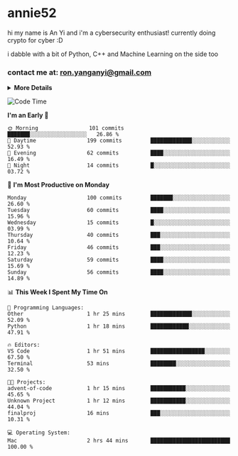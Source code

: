 # annie52 

hi my name is An Yi and i'm a cybersecurity enthusiast!
currently doing crypto for cyber :D

i dabble with a bit of Python, C++ and Machine Learning on the side too

<!--
![trophy](https://github-profile-trophy.vercel.app/?username=yanganyi&theme=discord&no-frame=true&no-bg=false&margin-w=4&row=1)
-->

### contact me at: ron.yanganyi@gmail.com

<details>
<summary>
  <strong>More Details</strong>
</summary>
<br/>

**main langs**

![Python](https://img.shields.io/badge/-Python-black?style=for-the-badge&logo=python)
![C++](https://img.shields.io/badge/-C%2B%2B-black?style=for-the-badge&logo=c%2B%2B)
![Swift](https://img.shields.io/badge/-Swift-black?style=for-the-badge&logo=swift)

**dev envs**

![VSCode](https://img.shields.io/badge/-VS_Code-black?style=for-the-badge&logo=visualstudiocode)
![Figma](https://img.shields.io/badge/-Figma-black?style=for-the-badge&logo=figma)
![XCode](https://img.shields.io/badge/-XCode-black?style=for-the-badge&logo=xcode)
![Github](https://img.shields.io/badge/-Github-black?style=for-the-badge&logo=github)

**browsers**

![Arc Browser](https://img.shields.io/badge/-Arc-black?style=for-the-badge&logo=arc)
![Opera GX](https://img.shields.io/badge/-Opera_GX-black?style=for-the-badge&logo=operagx)
![Firefox](https://img.shields.io/badge/-Firefox-black?style=for-the-badge&logo=firefox)

**devices**

![macOS](https://img.shields.io/badge/-macOS-black?style=for-the-badge&logo=macos)
![Kali Linux](https://img.shields.io/badge/-Kali-black?style=for-the-badge&logo=kalilinux)
![Windows](https://img.shields.io/badge/-Windows-black?style=for-the-badge&logo=windows11)
![Android](https://img.shields.io/badge/-Android-black?style=for-the-badge&logo=android)

</details>

<!--START_SECTION:waka-->
![Code Time](http://img.shields.io/badge/Code%20Time-47%20hrs%2038%20mins-blue)

**I'm an Early 🐤** 

```text
🌞 Morning                101 commits         ███████░░░░░░░░░░░░░░░░░░   26.86 % 
🌆 Daytime                199 commits         █████████████░░░░░░░░░░░░   52.93 % 
🌃 Evening                62 commits          ████░░░░░░░░░░░░░░░░░░░░░   16.49 % 
🌙 Night                  14 commits          █░░░░░░░░░░░░░░░░░░░░░░░░   03.72 % 
```
📅 **I'm Most Productive on Monday** 

```text
Monday                   100 commits         ███████░░░░░░░░░░░░░░░░░░   26.60 % 
Tuesday                  60 commits          ████░░░░░░░░░░░░░░░░░░░░░   15.96 % 
Wednesday                15 commits          █░░░░░░░░░░░░░░░░░░░░░░░░   03.99 % 
Thursday                 40 commits          ███░░░░░░░░░░░░░░░░░░░░░░   10.64 % 
Friday                   46 commits          ███░░░░░░░░░░░░░░░░░░░░░░   12.23 % 
Saturday                 59 commits          ████░░░░░░░░░░░░░░░░░░░░░   15.69 % 
Sunday                   56 commits          ████░░░░░░░░░░░░░░░░░░░░░   14.89 % 
```


📊 **This Week I Spent My Time On** 

```text
💬 Programming Languages: 
Other                    1 hr 25 mins        █████████████░░░░░░░░░░░░   52.09 % 
Python                   1 hr 18 mins        ████████████░░░░░░░░░░░░░   47.91 % 

🔥 Editors: 
VS Code                  1 hr 51 mins        █████████████████░░░░░░░░   67.50 % 
Terminal                 53 mins             ████████░░░░░░░░░░░░░░░░░   32.50 % 

🐱‍💻 Projects: 
advent-of-code           1 hr 15 mins        ███████████░░░░░░░░░░░░░░   45.65 % 
Unknown Project          1 hr 12 mins        ███████████░░░░░░░░░░░░░░   44.04 % 
finalproj                16 mins             ███░░░░░░░░░░░░░░░░░░░░░░   10.31 % 

💻 Operating System: 
Mac                      2 hrs 44 mins       █████████████████████████   100.00 % 
```


<!--END_SECTION:waka-->

<!--
## a little background

- I am currently studying at [Hwa Chong Junior College](https://www.hci.edu.sg/), subject combi P CP M E
- Currently doing CTFs and [Leetcode](https://leetcode.com/) daily challenges
- Fluent in English and Chinese, learning Russian and Indonesian

<a href="">
  <img align="centre" src="https://github-readme-stats.vercel.app/api?username=yanganyi&count_private=true&include_all_commits=true&show_icons=true&title_color=007bff&text_color=e7e7e7&icon_color=007bff&bg_color=171c28" />
<a />
-->



<!--
![Top Langs](https://github-readme-stats.vercel.app/api/top-langs/?username=yanganyi&layout=compact&title_color=007bff&text_color=e7e7e7&icon_color=007bff&bg_color=171c28)
-->

<!--
**yanganyi/yanganyi** is a ✨ _special_ ✨ repository because its `README.md` (this file) appears on your GitHub profile.

Here are some ideas to get you started:

- 🔭 I’m currently working on ...
- 🌱 I’m currently learning ...
- 👯 I’m looking to collaborate on ...
- 🤔 I’m looking for help with ...
- 💬 Ask me about ...
- 📫 How to reach me: ...
- 😄 Pronouns: ...
- ⚡ Fun fact: ...
-->
